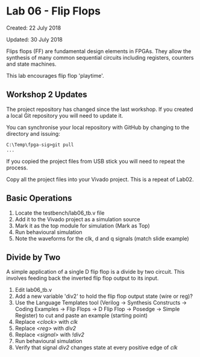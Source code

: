 # Lab 06 - Flip Flops

Created: 22 July 2018

Updated: 30 July 2018

Flips flops (FF) are fundamental design elements in FPGAs. They allow the synthesis of
many common sequential circuits including registers, counters and state machines.

This lab encourages flip flop 'playtime'.

## Workshop 2 Updates

The project repository has changed since the last workshop. If you created a local
Git repository you will need to update it.

You can synchronise your local repository with GitHub by changing to the directory
and issuing:

    C:\Temp\fpga-sig>git pull
    ...

If you copied the project files from USB stick you will need to repeat the process.

Copy all the project files into your Vivado project. This is a repeat of Lab02.

## Basic Operations

1. Locate the testbench/lab06_tb.v file
1. Add it to the Vivado project as a simulation source
1. Mark it as the top module for simulation (Mark as Top)
1. Run behavioural simulation
1. Note the waveforms for the clk, d and q signals (match slide example)

## Divide by Two

A simple application of a single D flip flop is a divide by two circuit. This involves
feeding back the inverted flip flop output to its input.

1. Edit lab06_tb.v
1. Add a new variable 'div2' to hold the flip flop output state (wire or reg)?
1. Use the Language Templates tool (Verilog -&gt; Synthesis Constructs -&gt;
   Coding Examples -&gt; Flip Flops -&gt; D Flip Flop -&gt; Posedge -&gt;
   Simple Register) to cut and paste an example (starting point)
1. Replace *&lt;clock&gt;* with *clk*
1. Replace *&lt;reg&gt;* with *div2*
1. Replace *&lt;signal&gt;* with *!div2*
1. Run behavioural simulation
1. Verify that signal *div2* changes state at every positive edge of *clk*
